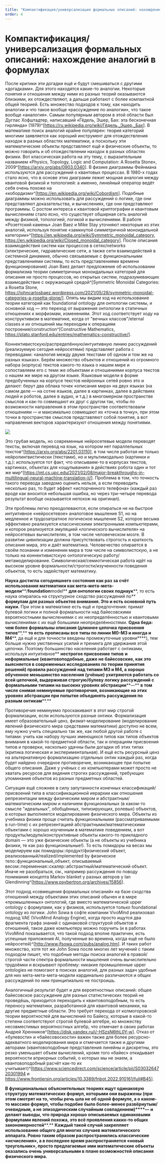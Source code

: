 ```yaml
---
title: "Компактификация/универсализация формальных описаний: нахождение аналогий в формулах"
order: 4
---
```


# Компактификация/универсализация формальных описаний: нахождение аналогий в формулах

После критики эти догадки ещё и будут смешиваться с другими «догадками». Для этого находятся какие-то аналогии. Некоторые понятия и отношения между ними из разных теорий оказываются близкими, их отождествляют, а дальше работают с более компактной общей теорией. Есть множество подходов к тому, как находить аналогии и что такое вообще «рассуждение по аналогии», что такое вообще «аналогия». Самым популярным автором в этой области был Дуглас Хофштадтер, написавший «Гёдель, Эшер, Бах: эта бесконечная гирлянда» (1979)^[<https://ru.wikipedia.org/wiki/Гёдель,_Эшер,_Бах>]. В математике поиск аналогий крайне популярен: теория категорий многими заявляется как хороший инструмент для отождествления находок в разных областях математики, а поскольку эти математические объекты представляют ещё и физические объекты, то можно говорить и об отождествлении находок в разных областях физики. Вот классическая работа на эту тему, с выразительным названием «Physics, Topology, Logic and Computation: A Rosetta Stone», 2009^[<https://arxiv.org/abs/0903.0340>]. В физике диаграммы Фейнмана используются для рассуждений о квантовых процессах. В 1980-х годах стало ясно, что в основе этих диаграмм лежит мощная аналогия между квантовой физикой и топологией: а именно, линейный оператор ведёт себя очень похоже на «кобордизм»^[<https://en.wikipedia.org/wiki/Cobordism>]. Подобные диаграммы можно использовать для рассуждений о логике, где они представляют доказательства, и вычислениях, где они представляют программы. С ростом интереса к квантовой криптографии и квантовым вычислениям стало ясно, что существует обширная сеть аналогий между физикой, топологией, логикой и вычислениями. В работе «Розеттский камень» Joan Baez и Mike Stay уточняют некоторые из этих аналогий, используя понятие «замкнутой симметричной моноидальной категории»^[<https://en.wikipedia.org/wiki/Symmetric_monoidal_category>, <https://en.wikipedia.org/wiki/Closed_monoidal_category>]. После описания взаимодействия систем как процессов в сетях/networks (электрические, гидравлические сети, а также сети взаимодействий в системной динамике, обычно связываемые с функциональными представлениями системы, то есть представлениями времени функционирования) Joan Baez делает предложение об использовании формализма теории симметричных моноидальных категорий для описания не просто процессов, но открытых систем, подразумевающих взаимодействие с окружающей средой^[Symmetric Monoidal Categories: a Rosetta Stone, <https://johncarlosbaez.wordpress.com/2021/05/28/symmetric-monoidal-categories-a-rosetta-stone/>]. Опять мы видим ход на использование теории категорий как foundational ontology для онтологии системы, и основной ход — это переход от выражения онтологии в статичных отношениях к морфизмам, изменениям. Этот ход соответствует ходу на конструктивизм в математике, когда от "вечных классов"/eternal classes и их отношений мы переходим к операциям построения/construction^[Constructive Mathematics, <https://plato.stanford.edu/entries/mathematics-constructive/>].

Коннективистскую/распределённую/интуитивную линию рассуждений (реализуемую сегодня нейросетями) представляет работа с переводами: «аналогия между двумя текстами об одном и том же на разных языках». Берём множество объектов и отношений из огромного набора (корпуса) текстов какого-то языка о нашем мире и сопоставляем его с теми же объектами и отношениями корпуса текстов о нашем же мире на другом языке. Языковые модели в форме предобученных на корпусе текстов нейронных сетей ровно это и делают: берут два облака точек «описания мира» на двух языках (на самом деле — на сотне языков, далее в картинках, далее в действиях людей и роботов, далее в аудио, и т.д.) в многомерном пространстве смыслов и как-то совмещают их друг с другом так, чтобы по возможности направления в этом пространстве соответствовали отношениям — и максимально совмещают их «точка в точку», при этом точки в пространстве смыслов представляют собой понятия, а вот направления векторов характеризуют отношения между понятиями.

![](/ru/research/intellect-stack/30.png)

Это грубая модель, но современные нейросетевые модели переводят тексты, включая перевод на язык, на котором нет параллельных текстов^[<https://arxiv.org/abs/2201.03110>], в том числе работая не только нейролингвистически (текстами), но и мультимодально (картинки и т.д.): используется тот факт, что описываем-то в корпусах текстов, картинках, объектах для «ощупывания» в действиях робота один и тот же мир^[<https://mt.cs.upc.edu/2021/02/08/major-breakthroughs-in-multilingual-neural-machine-translation-ii/>]. Проблема в том, что точность такого перевода заведомо оценить нельзя, а если переводить несколько раз, то будет эффект «испорченного телефона» (каждый раз вроде как вносится небольшая ошибка, но через три-четыре перевода результат вообще оказывается непохож на оригинал).

Эти проблемы легко преодолеваются, если опираться не на быстрое интуитивное «нейросетевое» аналоговое мышление S1, но на медленное и трудозатратное логическое мышление S2, которое весьма эффективно реализуется классическими электронными компьютерами, и которое реализуется эмуляцией «логического вычислителя» на нейросетевых вычислителях, в том числе человеческом мозге. В развитии цивилизации должна присутствовать строгость и краткость описания мира, это и даёт математика. Человечество опирается в своём познании и изменении мира в том числе на символистскую, а не только на коннективистскую онтологическую работу/метамоделирование. Символическая/семиотическая работа идёт на высоком уровне формальности/строгости/изученности поведения объектов, то есть задействует математику.

**Наука достигла** **сегодняшнего состояния как раз** **за счёт использования математики как мета-мета-мета-модели****/****foundation****model** **для онтологии своих поднаук****, то есть наука опиралась на структурное сходство рассуждений по** **формулам для разных объектов внимания. Это и есть основной путь науки.** При этом в математике есть ещё и предпочтения: примат булевой логики и полной формальности над байесовскими вероятностными вычислениями с их неопределённостью и квантовыми вычислениями с их ещё большими неопределённостями. **Одна беда: чем более формальны описания (длиннее цепочка** **присвоения типов****,** **то есть** **прописаны все типы по линии M0-M3 и иногда и M4****, да ещё и для точности введены промежуточные уровни****), тем больше нужно умственных усилий и тренинга для удержания этой цепочки. Поэтому большинство населения работает с онтиками, используя интуитивное** **нестрогое присвоение типов** **и неформальные (квантовоподобные, даже не байесовские, как это выясняется в современных исследованиях по теории принятия решений) правила рассуждений над типами M3 и M4, а хорошо обученное меньшинство населения (учёные) ухитряются работать со всей цепочкой, выдерживая строгую/булеву логику рассуждений с формальными типами на высоких уровнях абстракции****—** **в том числе снимая неминуемые противоречия, возникающие на этих уровнях абстракции при попытке объединять рассуждения по разным онтикам****.**

Противоречия неминуемо проскакивают в этот мир строгой формализации, если используются разные онтики. Формализация имеет образовательный ценз, физмат-моделирование (моделирование явлений физического мира средствами математики) доступно не всем, ему нужно учить специально так же, как любой другой работе с типами: учить как набору лучших имеющихся типов как типов объектов внимания в какой-то предметной области, так и операциям присвоения типов и проверки, насколько удачны были догадки об этих типах (критика логическая и экспериментальная). И ещё есть ресурсный ценз на альтернативную формализацию отдельных онтик каждый раз, когда будет найдено очередное противоречие, возникающее при попытке общего описания. Даже у учёных с их компьютерами может просто не хватать ресурсов для ведения строгих рассуждений, требующих упоминания объектов из разных предметных областей.

Ситуация ещё сложнее в силу запутанности конечных классификаций/присвоений типа в классификационной иерархии как отношения репрезентации между физическим миром и абстрактным/математическим миром и наличием функциональных (в каком-то смысле "идеальных", обобщённых, типизирующих, ролевых) объектов, в которых выполняется моделирование физического мира. Объекты из учебника физики проще считать функциональными (рассматриваемыми в run-time) с их репрезентацией абстрактными/математическими объектами с хорошо изученным в математике поведением, а вот продукты/модули/конструктивные объекты какого-то прикладного domain — это уже физические объекты (а не объекты из учебника физики, те как раз функциональные!). То есть помидоры на весах мы моделируем как помидоры::продукт/физический объект, реализованный/realized/implemented by физическое тело::функциональный\_объект, описываемый весом::переменная::скаляр::абстрактный/математический объект. Иначе не разобраться, см., например рассуждения по поводу понимания концепта Markov blanket у разных авторов у Ian Glendinning^[<https://www.psybertron.org/archives/15856>].

Этот подход «совмещения формальных описаний» на базе сходства отношений между объектами этих описаний обычен и в мире «промышленных» онтологий, где вместо математической upper ontology с формулами, как у физиков, используется только foundational ontology из логики. John Sowa в софте компании VivоMind реализовал подход VAE (VivoMind Analogy Engine), когда просто ищутся два фрагмента графа знаний с одинаковой структурой объектов и отношений, такое даже компьютеру можно поручить (и в работах VivoMind показывается, что такой подход вполне практичен, есть успешные приложения AI, полученные во времена, когда ещё не было нейросетей)^[<http://www.jfsowa.com/pubs/analog.htm>]. И таких работ множество, хотя тот же John Sowa после многих лет мучений с таким подходом пишет, что подобные методы поиска аналогий в правой/строгой части спектра формальности мышления очень вычислительно трудоёмки и вскрывают проблему: никакие промышленные upper ontologies не помогают в поисках аналогий, для разных задач удобные для них мета-мета-мета-модели кардинально различаются и общих рассуждений по ним принципиально не построишь.

Аналогичный результат будет и для вероятностных описаний: общее байесовское рассуждение для разных статистических теорий не проведёшь, приходится переходить к квантовоподобным, то есть переносу математики, разработанной для квантовой механики, на другие предметные области. Это требует перехода от колмогоровской теории вероятностей для вычислений по Байесу, которые в какой-то степени соответствуют строгой булевой алгебре, ко множеству несовместимых вероятностных алгебр, что отмечает в своих работах Андрей Хренников^[<https://disk.yandex.ru/i/-HSzsN6thL0Y-w>]. Отказ от «булевости» и «байесовоскости» важен также для более ресурсно-адекватного моделирования мира и отмечается также и другими авторами (квантовоподобные представления линейны и дискретны, это резко уменьшает объем вычислений, кроме того «байес» откидывает вероятности априорных событий, о которых мы не знаем, а квантовоподобный расчёт как-то их учитывает)^[<https://www.sciencedirect.com/science/article/pii/S0303264720301994> и <https://www.frontiersin.org/articles/10.3389/fnbot.2022.910161/full#B45>].

**В функциональных объяснительных теориях ищут одинаковую структуру математических формул, которыми они выражены (при этом смотрят на то, чтобы речь шла не об одной формуле, а о каком-то массиве формул, чтобы подобие было более-менее развёрнутым/очевидным, а не эпизодическим случайным совпадением)****—** **и делают выводы, что природа хорошо описываемых одинаковыми формулами явлений похожа, это всё проявления каких-то общих закономерностей****.** **Каждый такой случай закрепляет использование общего для многих случаев математического аппарата. Ровно таким образом распространились классические «исчисления», а в последнее время распространяется «новый треугольник», просто предлагаемые ими математические объекты оказались очень универсальными в плане возможностей описания физического мира.**